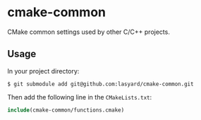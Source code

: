 # cmake-common

CMake common settings used by other C/C++ projects.

## Usage

In your project directory:

```console
$ git submodule add git@github.com:lasyard/cmake-common.git
```

Then add the following line in the `CMakeLists.txt`:

```cmake
include(cmake-common/functions.cmake)
```

